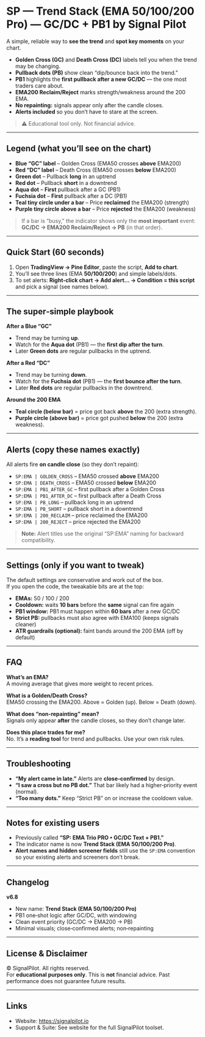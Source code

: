# SP — Trend Stack (EMA 50/100/200 Pro) — GC/DC + PB1 by Signal Pilot

A simple, reliable way to **see the trend** and **spot key moments** on your chart.

- **Golden Cross (GC)** and **Death Cross (DC)** labels tell you when the trend may be changing.
- **Pullback dots (PB)** show clean “dip/bounce back into the trend.”
- **PB1** highlights the **first pullback after a new GC/DC** — the one most traders care about.
- **EMA200 Reclaim/Reject** marks strength/weakness around the 200 EMA.
- **No repainting:** signals appear only after the candle closes.
- **Alerts included** so you don’t have to stare at the screen.

> ⚠️ Educational tool only. Not financial advice.

---

## Legend (what you’ll see on the chart)

- **Blue “GC” label** – Golden Cross (EMA50 crosses **above** EMA200)
- **Red “DC” label** – Death Cross (EMA50 crosses **below** EMA200)
- **Green dot** – Pullback **long** in an uptrend
- **Red dot** – Pullback **short** in a downtrend
- **Aqua dot** – **First** pullback after a GC (PB1)
- **Fuchsia dot** – **First** pullback after a DC (PB1)
- **Teal tiny circle under a bar** – Price **reclaimed** the EMA200 (strength)
- **Purple tiny circle above a bar** – Price **rejected** the EMA200 (weakness)

> If a bar is “busy,” the indicator shows only the **most important** event:
> **GC/DC → EMA200 Reclaim/Reject → PB** (in that order).

---

## Quick Start (60 seconds)

1. Open **TradingView → Pine Editor**, paste the script, **Add to chart**.  
2. You’ll see three lines (EMA **50/100/200**) and simple labels/dots.  
3. To set alerts: **Right‑click chart → Add alert… → Condition = this script** and pick a signal (see names below).

---

## The super‑simple playbook

**After a Blue “GC”**  
- Trend may be turning **up**.  
- Watch for the **Aqua dot** (PB1) — the **first dip after the turn**.  
- Later **Green dots** are regular pullbacks in the uptrend.

**After a Red “DC”**  
- Trend may be turning **down**.  
- Watch for the **Fuchsia dot** (PB1) — the **first bounce after the turn**.  
- Later **Red dots** are regular pullbacks in the downtrend.

**Around the 200 EMA**  
- **Teal circle (below bar)** = price got back **above** the 200 (extra strength).  
- **Purple circle (above bar)** = price got pushed **below** the 200 (extra weakness).

---

## Alerts (copy these names exactly)

All alerts fire **on candle close** (so they don’t repaint):

- `SP:EMA | GOLDEN_CROSS` – EMA50 crossed **above** EMA200  
- `SP:EMA | DEATH_CROSS` – EMA50 crossed **below** EMA200  
- `SP:EMA | PB1_AFTER_GC` – first pullback after a Golden Cross  
- `SP:EMA | PB1_AFTER_DC` – first pullback after a Death Cross  
- `SP:EMA | PB_LONG` – pullback long in an uptrend  
- `SP:EMA | PB_SHORT` – pullback short in a downtrend  
- `SP:EMA | 200_RECLAIM` – price reclaimed the EMA200  
- `SP:EMA | 200_REJECT` – price rejected the EMA200

> **Note:** Alert titles use the original “SP:EMA” naming for backward compatibility.

---

## Settings (only if you want to tweak)

The default settings are conservative and work out of the box.  
If you open the code, the tweakable bits are at the top:

- **EMAs:** 50 / 100 / 200  
- **Cooldown:** waits **10 bars** before the **same** signal can fire again  
- **PB1 window:** PB1 must happen within **60 bars** after a new GC/DC  
- **Strict PB:** pullbacks must also agree with EMA100 (keeps signals cleaner)  
- **ATR guardrails (optional):** faint bands around the 200 EMA (off by default)

---

## FAQ

**What’s an EMA?**  
A moving average that gives more weight to recent prices.

**What is a Golden/Death Cross?**  
EMA50 crossing the EMA200. Above = Golden (up). Below = Death (down).

**What does “non‑repainting” mean?**  
Signals only appear **after** the candle closes, so they don’t change later.

**Does this place trades for me?**  
No. It’s a **reading tool** for trend and pullbacks. Use your own risk rules.

---

## Troubleshooting

- **“My alert came in late.”** Alerts are **close‑confirmed** by design.  
- **“I saw a cross but no PB dot.”** That bar likely had a higher‑priority event (normal).  
- **“Too many dots.”** Keep “Strict PB” on or increase the cooldown value.

---

## Notes for existing users

- Previously called **“SP: EMA Trio PRO • GC/DC Text + PB1.”**  
- The indicator name is now **Trend Stack (EMA 50/100/200 Pro)**.  
- **Alert names and hidden screener fields** still use the `SP:EMA` convention so your existing alerts and screeners don’t break.

---

## Changelog

**v6.8**
- New name: **Trend Stack (EMA 50/100/200 Pro)**  
- PB1 one‑shot logic after GC/DC, with windowing  
- Clean event priority (GC/DC → EMA200 → PB)  
- Minimal visuals; close‑confirmed alerts; non‑repainting

---

## License & Disclaimer

© SignalPilot. All rights reserved.  
For **educational purposes only**. This is **not** financial advice. Past performance does not guarantee future results.

---

## Links

- Website: https://signalpilot.io  
- Support & Suite: See website for the full SignalPilot toolset.
